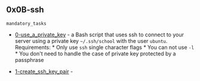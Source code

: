 ## 0x0B-ssh

`mandatory_tasks`

* [0-use_a_private_key]() - a Bash script that uses ssh to connect to your server using a private key `~/.ssh/school` with the user `ubuntu`.
    Requirements:
        * Only use `ssh` single character flags
        * You can not use `-l`
        * You don't need to handle the case of private key protected by a passphrase

* [1-create_ssh_key_pair]() - 

